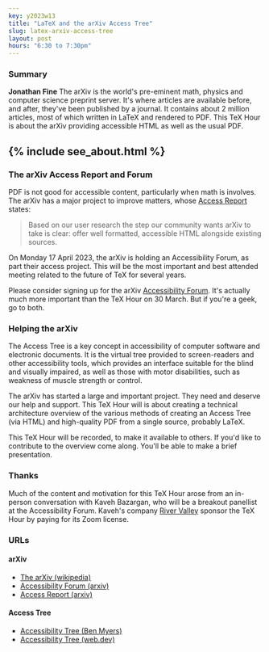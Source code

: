 ```yaml
---
key: y2023w13
title: "LaTeX and the arXiv Access Tree"
slug: latex-arxiv-access-tree
layout: post
hours: "6:30 to 7:30pm"
---
```


### Summary

**Jonathan Fine** The arXiv is the world's pre-eminent math, physics
and computer science preprint server. It's where articles are
available before, and after, they've been published by a journal. It
contains about 2 million articles, most of which written in LaTeX and
rendered to PDF. This TeX Hour is about the arXiv providing accessible
HTML as well as the usual PDF.

{% include see_about.html %}
---

### The arXiv Access Report and Forum

PDF is not good for accessible content, particularly when math is
involves. The arXiv has a major project to improve matters, whose
[Access
Report](https://info.arxiv.org/about/accessibility_research_report.htm)
states:

> Based on our user research the step our community wants arXiv to
  take is clear: offer well formatted, accessible HTML alongside
  existing sources.

On Monday 17 April 2023, the arXiv is holding an Accessibility Forum,
as part their access project. This will be the most important and best
attended meeting related to the future of TeX for several years.

Please consider signing up for the arXiv [Accessibility
Forum](https://info.arxiv.org/about/accessibility_forum.html). It's
actually much more important than the TeX Hour on 30 March. But if
you're a geek, go to both.

### Helping the arXiv

The Access Tree is a key concept in accessibility of computer software
and electronic documents. It is the virtual tree provided to
screen-readers and other accessibility tools, which provides an
interface suitable for the blind and visually impaired, as well as
those with motor disabilities, such as weakness of muscle strength or
control.

The arXiv has started a large and important project. They need and
deserve our help and support. This TeX Hour will is about creating a
technical architecture overview of the various methods of creating an
Access Tree (via HTML) and high-quality PDF from a single source,
probably LaTeX.

This TeX Hour will be recorded, to make it available to others. If
you'd like to contribute to the overview come along. You'll be able to
make a brief presentation.

### Thanks

Much of the content and motivation for this TeX Hour arose from an
in-person conversation with Kaveh Bazargan, who will be a breakout
panellist at the Accessibility Forum. Kaveh's company [River
Valley](https://rivervalley.io/) sponsor the TeX Hour by paying for
its Zoom license.

### URLs

#### arXiv

* [The arXiv (wikipedia)](https://en.wikipedia.org/wiki/ArXiv)
* [Accessibility
Forum (arxiv)](https://info.arxiv.org/about/accessibility_forum.html)
* [Access
Report (arxiv)](https://info.arxiv.org/about/accessibility_research_report.htm)

#### Access Tree
* [Accessibility Tree (Ben Myers)](https://benmyers.dev/blog/accessibility-tree/)
* [Accessibility Tree (web.dev)](https://web.dev/the-accessibility-tree/)
